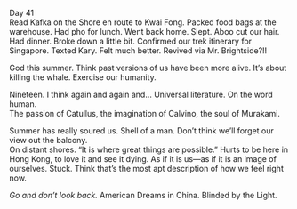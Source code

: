 Day 41  
Read Kafka on the Shore en route to Kwai Fong. Packed food bags at the warehouse. Had pho for lunch. Went back home. Slept. Aboo cut our hair. Had dinner. Broke down a little bit. Confirmed our trek itinerary for Singapore. Texted Kary. Felt much better. Revived via Mr. Brightside?\!\! 

God this summer. Think past versions of us have been more alive. It’s about killing the whale. Exercise our humanity. 

Nineteen. I think again and again and... Universal literature. On the word human.  
The passion of Catullus, the imagination of Calvino, the soul of Murakami. 

Summer has really soured us. Shell of a man. Don’t think we’ll forget our view out the balcony.   
On distant shores. “It is where great things are possible.” Hurts to be here in Hong Kong, to love it and see it dying. As if it is us—as if it is an image of ourselves. Stuck. Think that’s the most apt description of how we feel right now.

*Go and don’t look back.* American Dreams in China. Blinded by the Light.
